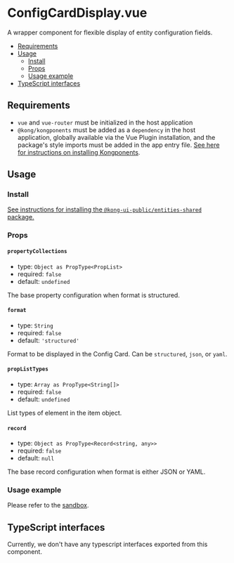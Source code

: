 # ConfigCardDisplay.vue

A wrapper component for flexible display of entity configuration fields.

- [Requirements](#requirements)
- [Usage](#usage)
  - [Install](#install)
  - [Props](#props)
  - [Usage example](#usage-example)
- [TypeScript interfaces](#typescript-interfaces)

## Requirements

- `vue` and `vue-router` must be initialized in the host application
- `@kong/kongponents` must be added as a `dependency` in the host application, globally available via the Vue Plugin installation, and the package's style imports must be added in the app entry file. [See here for instructions on installing Kongponents](https://kongponents.konghq.com/#globally-install-all-kongponents).

## Usage

### Install

[See instructions for installing the `@kong-ui-public/entities-shared` package.](../README.md#install)

### Props

#### `propertyCollections`

- type: `Object as PropType<PropList>`
- required: `false`
- default: `undefined`

The base property configuration when format is structured.

#### `format`

- type: `String`
- required: `false`
- default: `'structured'`

Format to be displayed in the Config Card. Can be `structured`, `json`, or `yaml`.

#### `propListTypes`

- type: `Array as PropType<String[]>`
- required: `false`
- default: `undefined`

List types of element in the item object.

#### `record`

- type: `Object as PropType<Record<string, any>>`
- required: `false`
- default: `null`

The base record configuration when format is either JSON or YAML.

### Usage example

Please refer to the [sandbox](../sandbox/pages/ConfigCardDisplayPage.vue).

## TypeScript interfaces

Currently, we don't have any typescript interfaces exported from this component.
